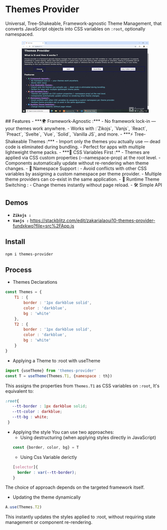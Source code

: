 # Themes Provider
Universal, Tree-Shakeable, Framework-agnostic Theme Management, that converts JavaScript objects into CSS variables on `:root`, optionally namespaced.
<div align="center"> 

![Themes Provider](demo.gif)
</div>
## Features
- ***🌍 Framework-Agnostic :***
    - No framework lock-in — your themes work anywhere.
    - Works with :`Zikojs`, `Vanjs`, `React`, `Preact`, `Svelte`, `Vue`, `Solid`, `Vanilla JS`, and more.
- ***⚡ Tree-Shakeable Themes :***
    - Import only the themes you actually use — dead code is eliminated during bundling.
    - Perfect for apps with multiple lightweight theme packs.
- ***🎯 CSS Variables First :** 
    - Themes are applied via CSS custom properties (--namespace-prop) at the root level.
    - Components automatically update without re-rendering when theme changes.
- 🧩 Namespace Support : 
   - Avoid conflicts with other CSS variables by assigning a custom namespace per theme provider.
   - Multiple theme providers can co-exist in the same application.
- 🔄 Runtime Theme Switching :
    - Change themes instantly without page reload.
- 🛠 Simple API
<!-- - ♻ Multiple Usage Modes -->

## Demos
- **`Zikojs :`** 
- **`Vanjs :`** https://stackblitz.com/edit/zakarialaoui10-themes-provider-fundxkwo?file=src%2FApp.js
<!-- - **`React :`** 
- **`Preact :`** 
- **`Solid :`** 
- **`Svelte :`** 
- **`Vue :`** 
- **`Astro :`**  
- **`Angular :`** 
- **`Qwik :`**  
- **`Alpine :`** 
- **`Htmx :`**  
- **`Marko :`**  -->
## Install
```bash
npm i themes-provider
```

## Process

- Themes Declarations 
```js
const Themes = {
    T1 : {
        border : '1px darkblue solid',
        color : 'darkblue',
        bg : 'white'
    },
    T2 : {
        border : '1px darkblue solid',
        color : 'darkblue',
        bg : 'white'
    }
}
```

- Applying a Theme to :root with useTheme

```js
import {useTheme} from 'themes-provider'
const T = useTheme(Themes.T1, {namespace : th})
```
This assigns the properties from `Themes.T1` as CSS variables on `:root`, It's equivalent to:
```css
:root{
   --tt-border : 1px darkblue solid;
   --tt-color : darkblue;
   --tt-bg : white;
 }
```
- Applying the style
You can use two approaches:
  - Using destructuring (when applying styles directly in JavaScript)
  ```js
  const {border, color, bg} = T
  ```
  - Using Css Variable derictly 
  ```css
  [selector]{
    border : var(--tt-border);
  }
  ```
The choice of approach depends on the targeted framework itself.

- Updating the theme dynamically 
```js
A.use(Themes.T2) 
```
This instantly updates the styles applied to :root, without requiring state management or component re-rendering.
